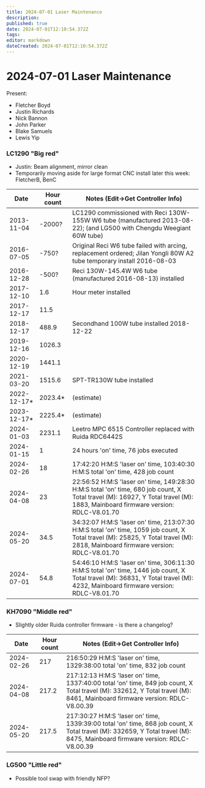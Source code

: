 ```yaml
---
title: 2024-07-01 Laser Maintenance
description: 
published: true
date: 2024-07-01T12:10:54.372Z
tags: 
editor: markdown
dateCreated: 2024-07-01T12:10:54.372Z
---
```


# 2024-07-01 Laser Maintenance

Present:
* Fletcher Boyd
* Justin Richards
* Nick Bannon
* John Parker
* Blake Samuels
* Lewis Yip

### LC1290 "Big red"

* Justin: Beam alignment, mirror clean
* Temporarily moving aside for large format CNC install later this week: FletcherB, BenC

| Date       | Hour count | Notes (Edit->Get Controller Info) |
|------------|------------|-----------------------------------------------------------------------------------------------------------------------|
| 2013-11-04 | -2000?     | LC1290 commissioned with Reci 130W-155W W6 tube (manufactured 2013-08-22); (and LG500 with Chengdu Weegiant 60W tube) |
| 2016-07-05 | -750?      | Original Reci W6 tube failed with arcing, replacement ordered; Jilan Yongli 80W A2 tube temporary install 2016-08-03  |
| 2016-12-28 | -500?      | Reci 130W-145.4W W6 tube (manufactured 2016-08-13) installed |
| 2017-12-10 | 1.6        | Hour meter installed |
| 2017-12-17 | 11.5       | |
| 2018-12-17 | 488.9      | Secondhand 100W tube installed 2018-12-22 |
| 2019-12-16 | 1026.3     | |
| 2020-12-19 | 1441.1     | |
| 2021-03-20 | 1515.6     | SPT-TR130W tube installed |
| 2022-12-17* | 2023.4*   | (estimate) |
| 2023-12-17* | 2225.4*   | (estimate) |
| 2024-01-03 | 2231.1     | Leetro MPC 6515 Controller replaced with Ruida RDC6442S |
| 2024-01-15 | 1          | 24 hours 'on' time, 76 jobs executed |
| 2024-02-26 | 18         | 17:42:20 H:M:S 'laser on' time, 103:40:30 H:M:S total 'on' time, 428 job count |
| 2024-04-08 | 23         | 22:56:52 H:M:S 'laser on' time, 149:28:30 H:M:S total 'on' time, 680 job count, X Total travel (M): 16927, Y Total travel (M): 1883, Mainboard firmware version: RDLC-V8.01.70 |
| 2024-05-20 | 34.5       | 34:32:07 H:M:S 'laser on' time, 213:07:30 H:M:S total 'on' time, 1059 job count, X Total travel (M): 25825, Y Total travel (M): 2818, Mainboard firmware version: RDLC-V8.01.70 |
| 2024-07-01 | 54.8       | 54:46:10 H:M:S 'laser on' time, 306:11:30 H:M:S total 'on' time, 1446 job count, X Total travel (M): 36831, Y Total travel (M): 4232, Mainboard firmware version: RDLC-V8.01.70 |

### KH7090 "Middle red"

* Slightly older Ruida controller firmware - is there a changelog?

| Date       | Hour count | Notes (Edit->Get Controller Info) |
|------------|------------|-------|
| 2024-02-26 | 217        | 216:50:29 H:M:S 'laser on' time, 1329:38:00 total 'on' time, 832 job count |
| 2024-04-08 | 217.2      | 217:12:13 H:M:S 'laser on' time, 1337:40:00 total 'on' time, 849 job count, X Total travel (M): 332612, Y Total travel (M): 8461, Mainboard firmware version: RDLC-V8.00.39 |
| 2024-05-20 | 217.5      | 217:30:27 H:M:S 'laser on' time, 1339:39:00 total 'on' time, 868 job count, X Total travel (M): 332659, Y Total travel (M): 8475, Mainboard firmware version: RDLC-V8.00.39 |

### LG500 "Little red"
* Possible tool swap with friendly NFP?